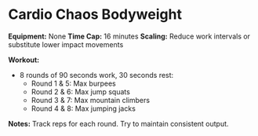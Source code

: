 # Cardio Chaos Bodyweight

**Equipment:** None
**Time Cap:** 16 minutes
**Scaling:** Reduce work intervals or substitute lower impact movements

**Workout:**
- 8 rounds of 90 seconds work, 30 seconds rest:
  - Round 1 & 5: Max burpees
  - Round 2 & 6: Max jump squats
  - Round 3 & 7: Max mountain climbers
  - Round 4 & 8: Max jumping jacks

**Notes:**
Track reps for each round. Try to maintain consistent output.
